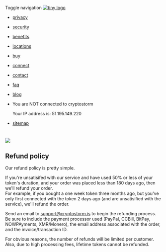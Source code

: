 Toggle navigation [![tiny logo](/images/cs-tiny-logo.png)](https://cryptostorm.is/#section1)

* [privacy](https://cryptostorm.is/#section2)
* [security](https://cryptostorm.is/#section3)
* [benefits](https://cryptostorm.is/#section4)
* [locations](https://cryptostorm.is/#smap)
* [buy](https://cryptostorm.is/#section5)
* [connect](https://cryptostorm.is/#section6)
* [contact](https://cryptostorm.is/#section7)
* [faq](https://cryptostorm.is/faq)
* [blog](https://cryptostorm.is/blog/)
* You are NOT connected to cryptostorm
    
    Your IP address is: 51.195.149.220

* [sitemap](https://cryptostorm.is/map)

![](/images/cs-logo.png)
========================

Refund policy
-------------

Our refund policy is pretty simple.  
  
If you're unsatisifed with our service and have used 50% or less of your token's duration, and your order was placed less than 180 days ago, then we'll refund your order.  
For example, if you bought a one week token three months ago, but you've only first connected with the token 2 days ago (and are unsatisified with the service), we'll refund the order.  
  
Send an email to [support@cryptostorm.is](mailto:support@cryptostorm.is) to begin the refunding process.  
Be sure to include the payment processor used (PayPal, CCBill, BitPay, NOWPAyments, XMR/Monero), the email address associated with the order, and the invoice/transaction ID.  
  
For obvious reasons, the number of refunds will be limited per customer.  
Also, due to high processing fees, lifetime tokens cannot be refunded.